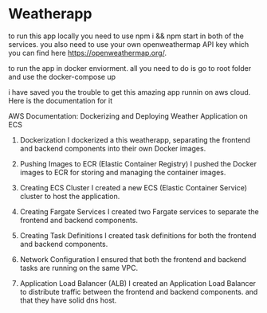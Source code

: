 # Weatherapp

to run this app locally you need to use npm i && npm start in both of the services. you also need to use your own  openweathermap API key which you can find here https://openweathermap.org/. 

to run the app in docker enviorment. all you need to do is go to root folder and use the docker-compose up

i have saved you the trouble to get this amazing app runnin on aws cloud. Here is the documentation for it

AWS Documentation: Dockerizing and Deploying Weather Application on ECS
1. Dockerization
I dockerized a this weatherapp, separating the frontend and backend components into their own Docker images.

2. Pushing Images to ECR (Elastic Container Registry)
I pushed the Docker images to ECR for storing and managing the container images.

3. Creating ECS Cluster
I created a new ECS (Elastic Container Service) cluster to host the application.

4. Creating Fargate Services
I created two Fargate services to separate the frontend and backend components.

5. Creating Task Definitions
I created task definitions for both the frontend and backend components.

6. Network Configuration
I ensured that both the frontend and backend tasks are running on the same VPC.

7. Application Load Balancer (ALB)
I created an Application Load Balancer to distribute traffic between the frontend and backend components. and that they have solid dns host.


